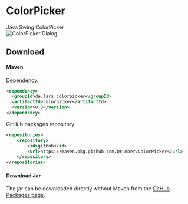 # ColorPicker
Java Swing ColorPicker  
![ColorPicker Dialog](https://user-images.githubusercontent.com/29163322/80603486-c700c080-8a30-11ea-994e-f602436075d2.png)

## Download
#### Maven
Dependency:
```xml
<dependency>
  <groupId>de.lars.colorpicker</groupId>
  <artifactId>colorpicker</artifactId>
  <version>0.3</version>
</dependency> 
```
GitHub packages repository:
```xml
<repositories>
    <repository>
        <id>github</id>
        <url>https://maven.pkg.github.com/Drumber/ColorPicker</url>
    </repository>
</repositories>
```

#### Download Jar
The jar can be downloaded directly without Maven from the [GitHub Packages page](https://github.com/Drumber/ColorPicker/packages/204555).